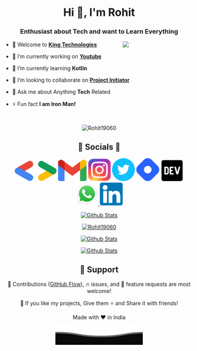 <h1 align="center">Hi 👋, I'm Rohit</h1>
<h3 align="center">Enthusiast about Tech and want to Learn Everything</h3>

<img align="right"
    src='https://user-images.githubusercontent.com/5713670/87202985-820dcb80-c2b6-11ea-9f56-7ec461c497c3.gif'
    width="190">

- 🦁 Welcome to **[King Technologies](https://kingtechnologies.in "King Tech")**

- 🏮 I’m currently working on **[Youtube](https://www.youtube.com/channel/UCBkOLsuxGJJRVyV2UIK9alQ?sub_confirmation=1 "Thanks for Visiting")**

- 🌱 I’m currently learning **Kotlin**

- 🎊 I’m looking to collaborate on **[Project Initiator](https://github.com/king-technologies/Project_Initiator "Project
Initiator")**

- 💬 Ask me about Anything **Tech** Related

- ⚡ Fun fact **I am Iron Man!**

<h1></h1>

<p align="center"><img src="https://komarev.com/ghpvc/?username=Rohit19060&label=Profile%20views&color=0e75b6&style=flat" alt="Rohit19060"/></p>
<h2 align="center">🌟 Socials 🌟</h2>

<p align="center">
    <a href="https://g.dev/rohitjain" title="Developer Profile">
        <img src="./assets/images/Gdev.svg" alt="Gmail" width="110" /></a>
    <a href="mailto:rohitjain19060@gmail.com?subject=Hi%20from%20Github" title="Gmail">
        <img src="./assets/images/Gmail.svg" alt="Gmail" width="75" /></a>
    <a href="https://www.instagram.com/king_rohit_jain/" title="Instagram">
        <img src="./assets/images/Instagram.svg" alt="Instagram" width="60" /></a>
    <a href="https://twitter.com/Rohit_Jain19060" title="Twitter">
        <img src="./assets/images/Twitter.svg" alt="Twitter" width="60" /></a>
    <a href="https://rohit19060.hashnode.dev/" title="Hashnode">
        <img src="./assets/images/Hashnode.svg" alt="Hashnode" width="60" /></a>
    <a href="https://dev.to/rohit19060" title="Dev.to">
        <img src="./assets/images/Dev.svg" alt="Dev.to" width="60" /> </a>
    <a href="https://wa.me/message/2BFKBEIG53U6H1" title="Whatsapp">
        <img src="./assets/images/Whatsapp.svg" alt="Whatsapp" width="60"> </a>
    <a href="https://www.linkedin.com/in/rohit19060/" title="LinkedIn">
        <img src="./assets/images/Linkedin.svg" alt="LinkedIn" width="60" /></a>
</p>
<p align="center">
    <a href="https://github.com/Rohit19060?tab=repositories" title="Profile">
        <img src="https://github-readme-stats.vercel.app/api?username=rohit19060&show_icons=true&theme=graywhite&border_color=aaa&custom_title=My%20GitHub%20Stats" alt="Github Stats" />
    </a>
</p>
<p align="center">
    <a href="https://github.com/Rohit19060?tab=repositories" title="Profile">
        <img src="https://github-readme-streak-stats.herokuapp.com/?user=Rohit19060&theme=graywhite&border_color=aaa" alt="Rohit19060" />
   </a>
</p>
<p align="center">
    <a href="https://github.com/Rohit19060?tab=repositories" title="Profile">
        <img src="https://github-readme-stats.vercel.app/api/top-langs/?username=rohit19060&layout=compact&langs_count=10&theme=graywhite&border_color=aaa&custom_title=My%20Most%20Used%20Langauges&include_all_commits=true&count_private=true" alt="Github Stats" />
    </a>
</p>
<p align="center">
    <a href="https://github.com/Rohit19060?tab=repositories" title="Profile">
        <img src="https://github-readme-stats.vercel.app/api/wakatime?username=rohit19060&show_icons=true&theme=graywhite&border_color=aaa&custom_title=This%20Week%27s%20Stats&include_all_commits=true&count_private=true&layout=compact" alt="Github Stats" />
    </a>
</p>

<h2 align="center">🤝 Support</h2>

<p align="center">🎀 Contributions (<a href="https://guides.github.com/introduction/flow" title="GitHub flow">GitHub Flow</a>), 🔥 issues, and 🥮 feature requests are most welcome!</p>

<p align="center">💙 If you like my projects, Give them ⭐ and Share it with friends!</p>
</p>
<p align="center">Made with ❤️ in India</p>
<p align="center">
        <img src="./assets/images/Bottom.svg" alt="Github Stats" />
</p>
